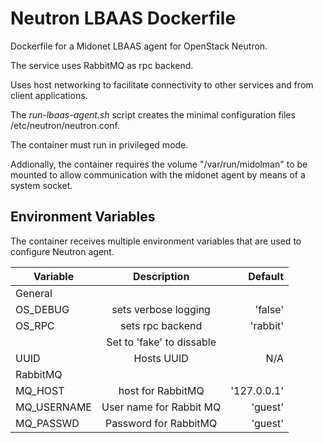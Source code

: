 
# Neutron LBAAS Dockerfile

Dockerfile for a Midonet LBAAS agent for OpenStack Neutron.

The service uses RabbitMQ as rpc backend.

Uses host networking to facilitate connectivity to other
services and from client applications.

The *run-lbaas-agent.sh* script creates the minimal configuration
files /etc/neutron/neutron.conf.

The container must run in privileged mode.

Addionally, the container requires the volume "/var/run/midolman" to be
mounted to allow communication with the midonet agent by means of a system 
socket.

## Environment Variables

The container receives multiple environment variables that are used to
configure Neutron agent.

|Variable     | Description               |  Default                     |
|-------------|:-------------------------:|-----------------------------:|
|General                                                                 |
|OS_DEBUG     | sets verbose logging      | 'false'                      |
|OS_RPC       | sets rpc backend          | 'rabbit'                     |
|             | Set to 'fake' to dissable |                              |
|UUID         | Hosts UUID                |  N/A                         |
|RabbitMQ                                                                |
|MQ_HOST      | host for RabbitMQ         |  '127.0.0.1'                 |
|MQ_USERNAME  | User name for Rabbit MQ   |  'guest'                     |
|MQ_PASSWD    | Password for RabbitMQ     |  'guest'                     |
